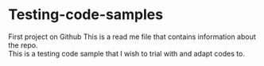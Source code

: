 # Testing-code-samples
First project on Github
This is a read me file that contains information about the repo.  
This is a testing code sample that I wish to trial with and adapt codes to.
